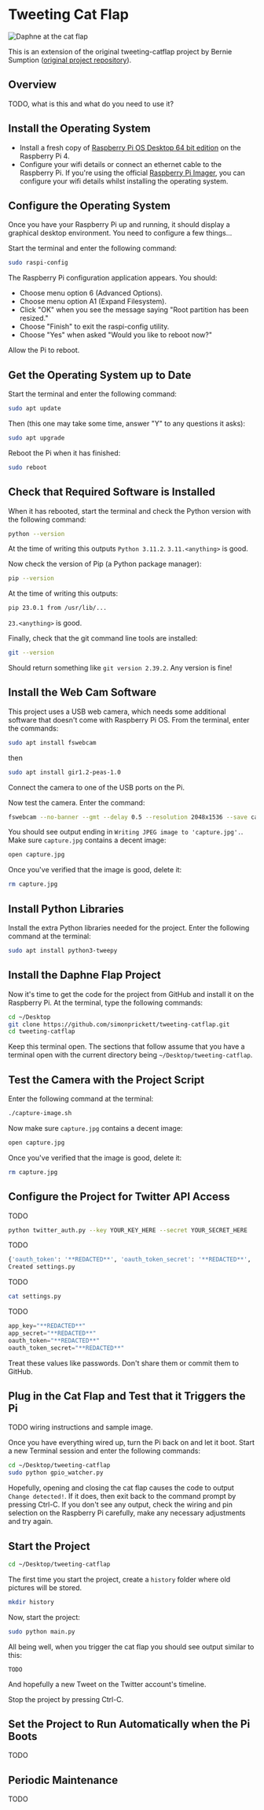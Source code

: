 # Tweeting Cat Flap

![Daphne at the cat flap](catflap.jpg)

This is an extension of the original tweeting-catflap project by Bernie Sumption ([original project repository](https://github.com/BernieSumption/tweeting-catflap)).

## Overview

TODO, what is this and what do you need to use it?

## Install the Operating System

* Install a fresh copy of [Raspberry Pi OS Desktop 64 bit edition](https://www.raspberrypi.com/software/) on the Raspberry Pi 4.
* Configure your wifi details or connect an ethernet cable to the Raspberry Pi.  If you're using the official [Raspberry Pi Imager](https://www.raspberrypi.com/news/raspberry-pi-imager-imaging-utility/), you can configure your wifi details whilst installing the operating system.

## Configure the Operating System

Once you have your Raspberry Pi up and running, it should display a graphical desktop environment.  You need to configure a few things...

Start the terminal and enter the following command:

```bash
sudo raspi-config
```

The Raspberry Pi configuration application appears.  You should:

* Choose menu option 6 (Advanced Options). 
* Choose menu option A1 (Expand Filesystem).
* Click "OK" when you see the message saying "Root partition has been resized."
* Choose "Finish" to exit the raspi-config utility.
* Choose "Yes" when asked "Would you like to reboot now?"

Allow the Pi to reboot.

## Get the Operating System up to Date

Start the terminal and enter the following command:

```bash
sudo apt update
```

Then (this one may take some time, answer "Y" to any questions it asks):

```bash
sudo apt upgrade
```

Reboot the Pi when it has finished:

```bash
sudo reboot
```

## Check that Required Software is Installed

When it has rebooted, start the terminal and check the Python version with the following command:

```bash
python --version
```

At the time of writing this outputs `Python 3.11.2`.  `3.11.<anything>` is good.

Now check the version of Pip (a Python package manager):

```bash
pip --version
```

At the time of writing this outputs:

```bash
pip 23.0.1 from /usr/lib/...
```

`23.<anything>` is good.

Finally, check that the git command line tools are installed:

```bash
git --version
```

Should return something like `git version 2.39.2`.  Any version is fine!

## Install the Web Cam Software

This project uses a USB web camera, which needs some additional software that doesn't come with Raspberry Pi OS.  From the terminal, enter the commands:

```bash
sudo apt install fswebcam
```

then

```bash
sudo apt install gir1.2-peas-1.0
```

Connect the camera to one of the USB ports on the Pi.

Now test the camera.  Enter the command:

```bash
fswebcam --no-banner --gmt --delay 0.5 --resolution 2048x1536 --save capture.jpg --skip 2
```

You should see output ending in `Writing JPEG image to 'capture.jpg'.`.  Make sure `capture.jpg` contains a decent image:

```bash
open capture.jpg
```

Once you've verified that the image is good, delete it:

```bash
rm capture.jpg
```

## Install Python Libraries

Install the extra Python libraries needed for the project.  Enter the following command at the terminal:

```bash
sudo apt install python3-tweepy
```

## Install the Daphne Flap Project

Now it's time to get the code for the project from GitHub and install it on the Raspberry Pi.  At the terminal, type the following commands:

```bash
cd ~/Desktop
git clone https://github.com/simonprickett/tweeting-catflap.git
cd tweeting-catflap
```

Keep this terminal open.  The sections that follow assume that you have a terminal open with the current directory being `~/Desktop/tweeting-catflap`.

## Test the Camera with the Project Script

Enter the following command at the terminal:

```bash
./capture-image.sh
```

Now make sure `capture.jpg` contains a decent image:

```bash
open capture.jpg
```

Once you've verified that the image is good, delete it:

```bash
rm capture.jpg
```

## Configure the Project for Twitter API Access

TODO

```bash
python twitter_auth.py --key YOUR_KEY_HERE --secret YOUR_SECRET_HERE
```

TODO

```bash
{'oauth_token': '**REDACTED**', 'oauth_token_secret': '**REDACTED**', 'oauth_callback_confirmed': 'true', 'auth_url': 'https://api.twitter.com/oauth/authenticate?oauth_token=**REDACTED**'}
Created settings.py
```

TODO

```bash
cat settings.py
```

TODO

```python
app_key="**REDACTED**"
app_secret="**REDACTED**"
oauth_token="**REDACTED**"
oauth_token_secret="**REDACTED**"
```

Treat these values like passwords.  Don't share them or commit them to GitHub.

## Plug in the Cat Flap and Test that it Triggers the Pi

TODO wiring instructions and sample image.

Once you have everything wired up, turn the Pi back on and let it boot.  Start a new Terminal session and enter the following commands:

```bash
cd ~/Desktop/tweeting-catflap
sudo python gpio_watcher.py
```

Hopefully, opening and closing the cat flap causes the code to output `Change detected!`.  If it does, then exit back to the command prompt by pressing Ctrl-C.  If you don't see any output, check the wiring and pin selection on the Raspberry Pi carefully, make any necessary adjustments and try again.

## Start the Project

```bash
cd ~/Desktop/tweeting-catflap
```

The first time you start the project, create a `history` folder where old pictures will be stored.

```bash
mkdir history
```

Now, start the project:

```bash
sudo python main.py
```

All being well, when you trigger the cat flap you should see output similar to this:

```
TODO
```

And hopefully a new Tweet on the Twitter account's timeline.

Stop the project by pressing Ctrl-C.

## Set the Project to Run Automatically when the Pi Boots

TODO

## Periodic Maintenance

TODO
